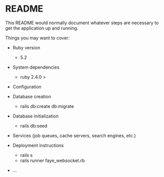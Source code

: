 # README

This README would normally document whatever steps are necessary to get the
application up and running.

Things you may want to cover:

* Ruby version
  - 5.2

* System dependencies
  - ruby 2.4.0 >

* Configuration

* Database creation
  - rails db:create db:migrate

* Database initialization
  - rails db:seed


* Services (job queues, cache servers, search engines, etc.)

* Deployment instructions
  - rails s
  - rails runner faye_websocket.rb

* ...
